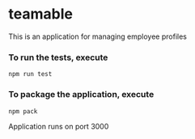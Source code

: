 # teamable
This is an application for managing employee profiles

### To run the tests, execute

    npm run test

### To package the application, execute

    npm pack

Application runs on port 3000
    
